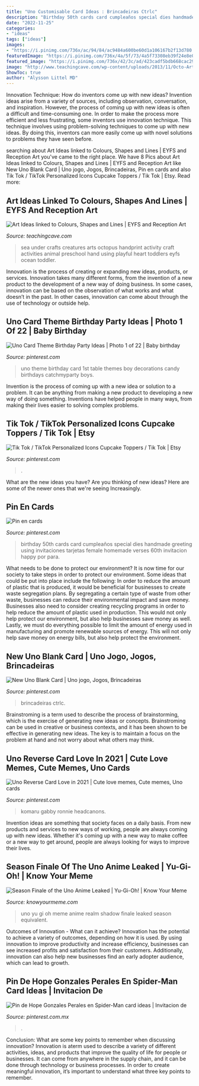 ```yaml
---
title: "Uno Customisable Card Ideas : Brincadeiras Ctrlc"
description: "Birthday 50th cards card cumpleaños special dies handmade greeting using invitaciones tarjetas female homemade verses 60th invitacion happy por para"
date: "2022-11-25"
categories:
- "ideas"
tags: ["ideas"]
images:
- "https://i.pinimg.com/736x/ac/94/84/ac9484a600be60d1a106167b2f13d780.jpg"
featuredImage: "https://i.pinimg.com/736x/4a/5f/73/4a5f73308eb39f24e8e068c9e2a33a82.jpg"
featured_image: "https://i.pinimg.com/736x/42/3c/ad/423cadf5bdb668cac2957155f9c46f4b.jpg"
image: "http://www.teachingcave.com/wp-content/uploads/2013/11/Octo-Art.jpg"
ShowToc: true
author: "Alysson Littel MD"
---
```



Innovation Technique: How do inventors come up with new ideas?
Invention ideas arise from a variety of sources, including observation, conversation, and inspiration. However, the process of coming up with new ideas is often a difficult and time-consuming one. In order to make the process more efficient and less frustrating, some inventors use innovation technique. This technique involves using problem-solving techniques to come up with new ideas. By doing this, inventors can more easily come up with novel solutions to problems they have seen before.

	

		
searching about Art Ideas linked to Colours, Shapes and Lines | EYFS and Reception Art you've came to the right place. We have 8 Pics about Art Ideas linked to Colours, Shapes and Lines | EYFS and Reception Art like New Uno Blank Card | Uno jogo, Jogos, Brincadeiras, Pin en cards and also Tik Tok / TikTok Personalized Icons Cupcake Toppers / Tik Tok | Etsy. Read more:
		
    
## Art Ideas Linked To Colours, Shapes And Lines | EYFS And Reception Art

<img loading=lazy src="http://www.teachingcave.com/wp-content/uploads/2013/11/Octo-Art.jpg" onerror="this.onerror=null;this.src='https://tse1.mm.bing.net/th?id=OIP.-NrEt0N0rsY4hADA6u5tmQHaFh&amp;pid=15.1';" alt="Art Ideas linked to Colours, Shapes and Lines | EYFS and Reception Art">

_Source: teachingcave.com_

>sea under crafts creatures arts octopus handprint activity craft activities animal preschool hand using playful heart toddlers eyfs ocean toddler. 

	

Innovation is the process of creating or expanding new ideas, products, or services. Innovation takes many different forms, from the invention of a new product to the development of a new way of doing business. In some cases, innovation can be based on the observation of what works and what doesn’t in the past. In other cases, innovation can come about through the use of technology or outside help.

    
## Uno Card Theme Birthday Party Ideas | Photo 1 Of 22 | Baby Birthday

<img loading=lazy src="https://i.pinimg.com/originals/f9/a7/13/f9a713282a93ea2aa7c2bd3f360acd1d.jpg" onerror="this.onerror=null;this.src='https://tse3.mm.bing.net/th?id=OIP.LPUFiuooNqLJJfgHd4Z2CAHaJ4&amp;pid=15.1';" alt="Uno Card Theme Birthday Party Ideas | Photo 1 of 22 | Baby birthday">

_Source: pinterest.com_

>uno theme birthday card 1st table themes boy decorations candy birthdays catchmyparty boys. 

	

Invention is the process of coming up with a new idea or solution to a problem. It can be anything from making a new product to developing a new way of doing something. Inventions have helped people in many ways, from making their lives easier to solving complex problems.

    
## Tik Tok / TikTok Personalized Icons Cupcake Toppers / Tik Tok | Etsy

<img loading=lazy src="https://i.pinimg.com/736x/ac/94/84/ac9484a600be60d1a106167b2f13d780.jpg" onerror="this.onerror=null;this.src='https://tse2.mm.bing.net/th?id=OIP.2mUEXXYth7EqpDtKmwAZwwHaJ3&amp;pid=15.1';" alt="Tik Tok / TikTok Personalized Icons Cupcake Toppers / Tik Tok | Etsy">

_Source: pinterest.com_

>. 

	

What are the new ideas you have?
Are you thinking of new ideas? Here are some of the newer ones that we're seeing Increasingly.

    
## Pin En Cards

<img loading=lazy src="https://i.pinimg.com/originals/31/04/9c/31049c8114112c4ca241dcfba5f88458.jpg" onerror="this.onerror=null;this.src='https://tse3.mm.bing.net/th?id=OIP.DJybbns5KLHTw2eMJ3L01wHaJ4&amp;pid=15.1';" alt="Pin en cards">

_Source: pinterest.com_

>birthday 50th cards card cumpleaños special dies handmade greeting using invitaciones tarjetas female homemade verses 60th invitacion happy por para. 

	

What needs to be done to protect our environment?
It is now time for our society to take steps in order to protect our environment. Some ideas that could be put into place include the following:
In order to reduce the amount of plastic that is produced, it would be beneficial for businesses to create waste segregation plans. By segregating a certain type of waste from other waste, businesses can reduce their environmental impact and save money. Businesses also need to consider creating recycling programs in order to help reduce the amount of plastic used in production. This would not only help protect our environment, but also help businesses save money as well. Lastly, we must do everything possible to limit the amount of energy used in manufacturing and promote renewable sources of energy. This will not only help save money on energy bills, but also help protect the environment.

    
## New Uno Blank Card | Uno Jogo, Jogos, Brincadeiras

<img loading=lazy src="https://i.pinimg.com/736x/42/3c/ad/423cadf5bdb668cac2957155f9c46f4b.jpg" onerror="this.onerror=null;this.src='https://tse2.mm.bing.net/th?id=OIP.y7IqaieIKlb6kLoAAO5ufgHaJ3&amp;pid=15.1';" alt="New Uno Blank Card | Uno jogo, Jogos, Brincadeiras">

_Source: pinterest.com_

>brincadeiras ctrlc. 

	

Brainstroming is a term used to describe the process of brainstorming, which is the exercise of generating new ideas or concepts. Brainstroming can be used in creative or business contexts, and it has been shown to be effective in generating new ideas. The key is to maintain a focus on the problem at hand and not worry about what others may think.

    
## Uno Reverse Card Love In 2021 | Cute Love Memes, Cute Memes, Uno Cards

<img loading=lazy src="https://i.pinimg.com/736x/de/81/67/de81675e355d617512e1a1d905cb8473.jpg" onerror="this.onerror=null;this.src='https://tse2.mm.bing.net/th?id=OIP.Y9RCEMxQQd3bmzewVINW9AHaLF&amp;pid=15.1';" alt="Uno Reverse Card Love in 2021 | Cute love memes, Cute memes, Uno cards">

_Source: pinterest.com_

>komaru gabby ronnie headcanons. 

	

Invention ideas are something that society faces on a daily basis. From new products and services to new ways of working, people are always coming up with new ideas. Whether it's coming up with a new way to make coffee or a new way to get around, people are always looking for ways to improve their lives. 

    
## Season Finale Of The Uno Anime Leaked | Yu-Gi-Oh! | Know Your Meme

<img loading=lazy src="http://i1.kym-cdn.com/photos/images/facebook/001/126/198/eb6.jpg" onerror="this.onerror=null;this.src='https://tse2.mm.bing.net/th?id=OIP.8gjdGnLMqg8sp-OqQ1w9hgHaIw&amp;pid=15.1';" alt="Season Finale of the Uno Anime Leaked | Yu-Gi-Oh! | Know Your Meme">

_Source: knowyourmeme.com_

>uno yu gi oh meme anime realm shadow finale leaked season equivalent. 

	

Outcomes of Innovation - What can it achieve?
Innovation has the potential to achieve a variety of outcomes, depending on how it is used. By using innovation to improve productivity and increase efficiency, businesses can see increased profits and satisfaction from their customers. Additionally, innovation can also help new businesses find an early adopter audience, which can lead to growth.

    
## Pin De Hope Gonzales Perales En Spider-Man Card Ideas | Invitacion De

<img loading=lazy src="https://i.pinimg.com/736x/4a/5f/73/4a5f73308eb39f24e8e068c9e2a33a82.jpg" onerror="this.onerror=null;this.src='https://tse4.mm.bing.net/th?id=OIP.BlXWANGe3iq70d6GywkOsQHaKm&amp;pid=15.1';" alt="Pin de Hope Gonzales Perales en Spider-Man card ideas | Invitacion de">

_Source: pinterest.com.mx_

>. 

	

Conclusion: What are some key points to remember when discussing innovation?
Innovation is aterm used to describe a variety of different activities, ideas, and products that improve the quality of life for people or businesses. It can come from anywhere in the supply chain, and it can be done through technology or business processes. In order to create meaningful innovation, it’s important to understand what three key points to remember.


